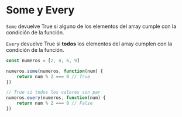 # Some y Every
`Some` devuelve True si alguno de los elementos del array cumple con la condición de la función.

`Every` devuelve True si **todos** los elementos del array cumplen con la condición de la función.

```js
const numeros = [2, 4, 6, 9]

numeros.some(numeros, function(num) {
    return num % 2 === 0 // True
})

// True si todos los valores son par
numeros.every(numeros, function(num) {
    return num % 2 === 0 // False
})
```